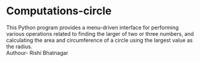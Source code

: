 # Computations-circle
This Python program provides a menu-driven interface for performing various operations related to finding the larger of two or three numbers, and calculating the area and circumference of a circle using the largest value as the radius.
<br>
Authour- Rishi Bhatnagar
